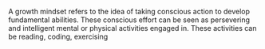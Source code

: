 A growth mindset refers to the idea of taking conscious action to develop fundamental abilities. These conscious effort can be seen as persevering and intelligent mental or physical activities engaged in. These activities can be reading, coding, exercising


